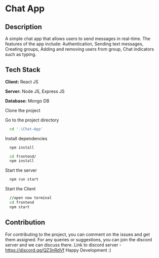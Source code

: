 
# Chat App

## Description

A simple chat app that allows users to send messages in real-time. The features of the app include: Authentication, Sending text messages, Creating groups, Adding and removing users from group, Chat indicators such as typing.

## Tech Stack

**Client:** React JS

**Server:** Node JS, Express JS

**Database:** Mongo DB
  
Clone the project

Go to the project directory

```bash
  cd '.\Chat-App'
```

Install dependencies

```bash
  npm install
```

```bash
  cd frontend/
  npm install
```

Start the server

```bash
  npm run start
```
Start the Client

```bash
  //open now terminal
  cd frontend
  npm start
```
## Contribution

For contributing to the project, you can comment on the issues and get them assigned. For any queries or suggestions, you can join the discord server and we can discuss there.
Link to discord server - https://discord.gg/QZ3nRdVf
Happy Development :)
